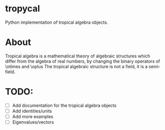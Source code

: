 # tropycal
Python implementation of tropical algebra objects.

# About
Tropical algebra is a mathematical theory of algebraic structures which differ from the algebra of real numbers, by changing the binary operators of \otimes and \oplus The tropical algebraic structure is not a field, it is a semi-field.

# TODO:
- [ ] Add documentation for the tropical algebra objects
- [ ] Add identities/units
- [ ] Add more examples
- [ ] Eigenvalues/vectors